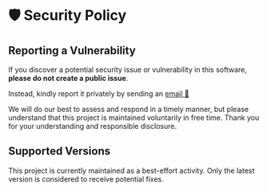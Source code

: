 # 🛡️ Security Policy

## Reporting a Vulnerability

If you discover a potential security issue or vulnerability in this software, **please do not create a public issue**.

Instead, kindly report it privately by sending an [email 📧](nabbisen@scqr.net])

We will do our best to assess and respond in a timely manner, but please understand that this project is maintained voluntarily in free time. Thank you for your understanding and responsible disclosure.

## Supported Versions

This project is currently maintained as a best-effort activity. Only the latest version is considered to receive potential fixes.
